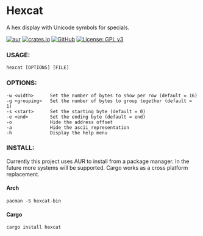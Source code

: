 # Hexcat
A hex display with Unicode symbols for specials.

[![aur](https://img.shields.io/aur/version/hexcat-bin)](https://aur.archlinux.org/packages/hexcat-bin/)
[![crates.io](https://img.shields.io/crates/v/hexcat.svg)](https://crates.io/crates/hexcat)
[![GitHub](https://img.shields.io/badge/GitHub-Source-green.svg)](https://github.com/tylermackj/hexcat/)
[![License: GPL v3](https://img.shields.io/badge/License-GPLv3-blue.svg)](https://www.gnu.org/licenses/gpl-3.0)

### USAGE:
    hexcat [OPTIONS] [FILE]
  
### OPTIONS:
    -w <width>      Set the number of bytes to show per row (default = 16)
    -g <grouping>   Set the number of bytes to group together (default = 1)
    -s <start>      Set the starting byte (default = 0)
    -e <end>        Set the ending byte (default = end)
    -o              Hide the address offset
    -a              Hide the ascii representation
    -h              Display the help menu

### INSTALL:
Currently this project uses AUR to install from a package manager. In the future more systems will be supported. Cargo works as a cross platform replacement.
#### Arch
    pacman -S hexcat-bin
#### Cargo
    cargo install hexcat